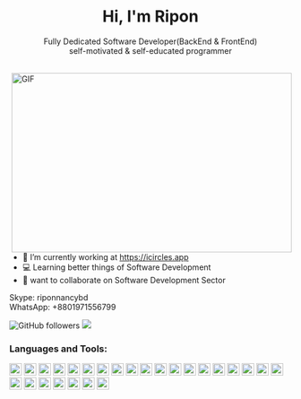 <h1 align="center"> Hi, I'm Ripon</h1>
<p align="center">Fully Dedicated Software Developer(BackEnd & FrontEnd)<br/>
self-motivated & self-educated programmer</p>
<br />
<img align="right" alt="GIF" src="https://user-images.githubusercontent.com/90719674/142732132-b01c8f39-6265-4c0c-b0b8-9a2845030a01.gif" width="500" height="320" />

- 🔭 I’m currently working at https://icircles.app
- 💻 Learning better things of Software Development
- 👯 want to collaborate on Software Development Sector


<p>Skype: riponnancybd<br/>
   WhatsApp: +8801971556799</p>

![GitHub followers](https://img.shields.io/github/followers/bzamanbd?logo=GitHub&style=for-the-badge)
<a href="https://www.linkedin.com/in/md-bodiuzzaman-ripon-57810542/">
    <img src="https://img.shields.io/badge/linkedin-%230077B5.svg?&style=for-the-badge&logo=linkedin&logoColor=white" />
</a>

### Languages and Tools:
<p align="left">
<img src="https://upload.wikimedia.org/wikipedia/commons/thumb/c/c3/Python-logo-notext.svg/115px-Python-logo-notext.svg.png" alt="python" width="22" height="22"/>
<img src="https://gitlab.com/uploads/-/system/project/avatar/37467835/fastapi.png" alt="fastapi" width="22" height="22"/>
<img src="https://cdn2.iconfinder.com/data/icons/designer-skills/128/code-programming-javascript-software-develop-command-language-512.png" alt="javascript" width="22" height="22"/>
<img src="https://www.svgrepo.com/show/374144/typescript.svg" alt="typescript" width="22" height="22"/>
<img src="https://w7.pngwing.com/pngs/452/24/png-transparent-js-logo-node-logos-and-brands-icon.png" alt="node" width="22" height="22"/>
<img src="https://files.oaiusercontent.com/file-eQxfrZI8suNdr5FPVDcRfTKG?se=2123-10-25T08%3A27%3A25Z&sp=r&sv=2021-08-06&sr=b&rscc=max-age%3D31536000%2C%20immutable&rscd=attachment%3B%20filename%3D17c86623-dfcc-4c0c-84b9-dddbca7b6466.png&sig=jEpIYkG0JA/j9d8LUmrJu%2BDUPxvEVaAMnHvb8AIidiQ%3D" alt="express" width="22" height="22"/>
<img src="https://seeklogo.com/images/S/strapi-icon-logo-2E03188067-seeklogo.com.png" alt="strapi" width="22" height="22"/>
<img src="https://cdn.freebiesupply.com/logos/large/2x/react-1-logo-png-transparent.png" alt="react" width="22" height="22"/>
<img src="https://programming.dev/pictrs/image/1c58f3c9-37c9-4a5e-9690-fa879ced1eae.png" alt="astro" width="22" height="22"/>
<img src="https://marcbruederlin.gallerycdn.vsassets.io/extensions/marcbruederlin/next-icons/0.0.4/1710496760165/Microsoft.VisualStudio.Services.Icons.Default" alt="nextjs" width="22" height="22"/>
<img src="https://cdn3d.iconscout.com/3d/free/preview/free-tailwind-9294852-7577995.png?f=webp&h=700" alt="tailwind" width="22" height="22"/>
<img src="https://w7.pngwing.com/pngs/628/224/png-transparent-bootstrap-plain-wordmark-logo-icon.png" alt="bootstrap" width="22" height="22"/>
<img src="https://static-00.iconduck.com/assets.00/flutter-icon-2048x2048-ufx4idi8.png" alt="flutter" width="22" height="22"/>
<img src="https://www.vectorlogo.zone/logos/android/android-icon.svg" alt="android" width="22" height="22"/>
<img src="https://www.vectorlogo.zone/logos/apple/apple-tile.svg" alt="apple" width="22" height="22"/>
<img src="https://www.vectorlogo.zone/logos/firebase/firebase-icon.svg" alt="firebase" width="22" height="22"/>
<img src="https://cdn3d.iconscout.com/3d/free/preview/free-mongo-db-9294853-7577996.png?f=webp&h=700" alt="mongodb" width="22" height="22"/>
<img src="https://e7.pngegg.com/pngimages/521/1005/png-clipart-sqlite-database-browser-sqlite-database-browser-computer-icons-database-furniture-table-thumbnail.png" alt="sqlite" width="22" height="22"/>
<img src="https://static-00.iconduck.com/assets.00/database-mysql-icon-923x1024-37xcgdyl.png" alt="mysql" width="22" height="22"/>
<img src="https://w7.pngwing.com/pngs/448/730/png-transparent-postgresql-plain-logo-icon-thumbnail.png" alt="postgresql" width="22" height="22"/>
<img src="https://www.vectorlogo.zone/logos/git-scm/git-scm-icon.svg" alt="git" width="22" height="22"/> 
<img src="https://upload.wikimedia.org/wikipedia/commons/thumb/a/ae/Github-desktop-logo-symbol.svg/2048px-Github-desktop-logo-symbol.svg.png" alt="github" width="22" height="22"/>
<img src="https://upload.wikimedia.org/wikipedia/commons/e/ea/Docker_%28container_engine%29_logo_%28cropped%29.png" alt="docker" width="22" height="22"/>
<img src="https://alexhunt86.files.wordpress.com/2015/12/esxi-logo.png" alt="esxi" width="22" height="22"/>
<img src="https://cdn-icons-png.freepik.com/512/5683/5683839.png" alt="api" width="22" height="22"/>
<img src="https://ops.tips/blog/-/images/grpc.png" alt="grpc" width="22" height="22"/>

</p>

